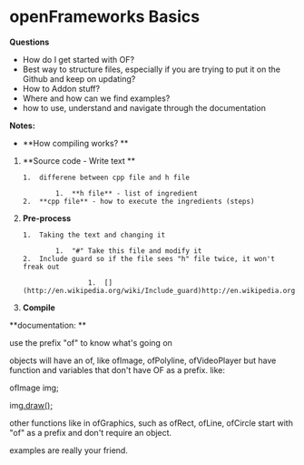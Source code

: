 # openFrameworks Basics 

**Questions**

*   How do I get started with OF?
*   Best way to structure files, especially if you are trying to put it on the Github and keep on updating?
*   How to Addon stuff?
*   Where and how can we find examples?
*   how to use, understand and navigate through the documentation

**Notes:**

*   **How compiling works? **

1.  **Source code - Write text **

        1.  differene between cpp file and h file

                1.  **h file** - list of ingredient
        2.  **cpp file** - how to execute the ingredients (steps)

2.  **Pre-process**

        1.  Taking the text and changing it 

                1.  "#" Take this file and modify it
        2.  Include guard so if the file sees "h" file twice, it won't freak out

                        1.  [](http://en.wikipedia.org/wiki/Include_guard)http://en.wikipedia.org/wiki/Include_guard

3.  **Compile**

**documentation: **

use the prefix "of" to know what's going on

objects will have an of, like ofImage, ofPolyline, ofVideoPlayer but have function and variables that don't have OF as a prefix.  like: 

ofImage img;

img<u>.draw();</u>

other functions like in ofGraphics, such as ofRect, ofLine, ofCircle start with "of" as a prefix and don't require an object. 

examples are really your friend.  